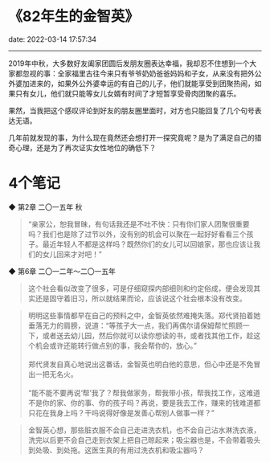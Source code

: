 # 《82年生的金智英》
date: 2022-03-14 17:57:34

---

2019年中秋，大多数好友阖家团圆后发朋友圈表达幸福，我却忍不住想到一个大家都忽视的事：全家福里古往今来只有爷爷奶奶爸爸妈妈和子女，从来没有把外公外婆加进来的，如果外公外婆幸运的有自己的儿子，他们就能享受到团聚热闹，如果只有女儿，他们就只能等女儿女婿有时间了才短暂享受骨肉团聚的喜乐。

果然，当我把这个感叹评论到好友的朋友圈里面时，对方也只能回复了几个句号表达无语。

几年前就发现的事，为什么现在竟然还会想打开一探究竟呢？是为了满足自己的猎奇心理，还是为了再次证实女性地位的确低下？

# 4个笔记

◆ 第2章 二〇一五年 秋

> “亲家公，恕我冒昧，有句话我还是不吐不快：只有你们家人团聚很重要吗？我们也是除了过节以外，没有别的机会可以聚在一起好好看看三个孩子。最近年轻人不都是这样吗？既然你们的女儿可以回娘家，那也应该让我们的女儿回来才对吧！”


◆ 第6章 二〇一二年～二〇一五年

> 这个社会看似改变了很多，可是仔细窥探内部细则和约定俗成，便会发现其实还是固守着旧习，所以就结果而论，应该说这个社会根本没有改变。

> 明明这些事情都早在自己的预料之中，金智英依然难掩失落。郑代贤拍着她垂落无力的肩膀，说道：“等孩子大一点，我们再偶尔请保姆帮忙照顾一下，或者送去幼儿园，然后你就可以读你想读的书，或者找其他工作，趁这个机会或许还能转行做点别的事，我会帮你的，放心。” <br /><br />
郑代贤发自真心地说出这番话，金智英也明白他的意思，但心中还是不免冒出一把无名火。 <br /><br />
“能不能不要再说‘帮’我了？帮我做家务，帮我带小孩，帮我找工作，这难道不是你的家、你的事、你的孩子吗？再说，要是我去工作，赚来的钱难道都只花在我身上吗？干吗说得好像是发善心帮别人做事一样？” 

> 金智英心想，那些脏衣服不会自己走进洗衣机，也不会自己沾水淋洗衣液，洗完以后更不会自己走到衣架上把自己晾起来；吸尘器也是，不会带着吸头到处吸、到处拖。这医生真的有用过洗衣机和吸尘器吗？ 


